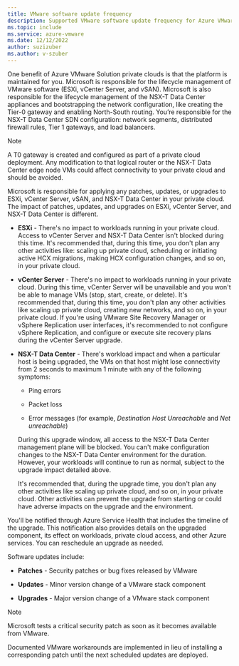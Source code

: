 ```yaml
---
title: VMware software update frequency
description: Supported VMware software update frequency for Azure VMware Solution.
ms.topic: include
ms.service: azure-vmware
ms.date: 12/12/2022
author: suzizuber
ms.author: v-szuber
---
```


<!-- Used in faq.md and concepts-private-clouds-clusters.md -->

One benefit of Azure VMware Solution private clouds is that the platform is maintained for you. Microsoft is responsible for the lifecycle management of VMware software (ESXi, vCenter Server, and vSAN). Microsoft is also responsible for the lifecycle management of the NSX-T Data Center appliances and bootstrapping the network configuration, like creating the Tier-0 gateway and enabling North-South routing. You’re responsible for the NSX-T Data Center SDN configuration: network segments, distributed firewall rules, Tier 1 gateways, and load balancers.

> [!NOTE]
> A T0 gateway is created and configured as part of a private cloud deployment. Any modification to that logical router or the NSX-T Data Center edge node VMs could affect connectivity to your private cloud and should be avoided.

Microsoft is responsible for applying any patches, updates, or upgrades to ESXi, vCenter Server, vSAN, and NSX-T Data Center in your private cloud. The impact of patches, updates, and upgrades on ESXi, vCenter Server, and NSX-T Data Center is different.

- **ESXi** - There's no impact to workloads running in your private cloud. Access to vCenter Server and NSX-T Data Center isn't blocked during this time.  It's recommended that, during this time, you don't plan any other activities like: scaling up private cloud, scheduling or initiating active HCX migrations, making HCX configuration changes, and so on, in your private cloud.

- **vCenter Server** - There's no impact to workloads running in your private cloud. During this time, vCenter Server will be unavailable and you won't be able to manage VMs (stop, start, create, or delete). It's recommended that, during this time, you don't plan any other activities like scaling up private cloud, creating new networks, and so on, in your private cloud. If you're using VMware Site Recovery Manager or vSphere Replication user interfaces, it's recommended to not configure vSphere Replication, and configure or execute site recovery plans during the vCenter Server upgrade.

- **NSX-T Data Center** - There's workload impact and when a particular host is being upgraded, the VMs on that host might lose connectivity from 2 seconds to maximum 1 minute with any of the following symptoms:

   - Ping errors

   - Packet loss

   - Error messages (for example, *Destination Host Unreachable* and *Net unreachable*)

   During this upgrade window, all access to the NSX-T Data Center management plane will be blocked. You can't make configuration changes to the NSX-T Data Center environment for the duration.  However, your workloads will continue to run as normal, subject to the upgrade impact detailed above.
 
   It's recommended that, during the upgrade time, you don't plan any other activities like scaling up private cloud, and so on, in your private cloud. Other activities can prevent the upgrade from starting or could have adverse impacts on the upgrade and the environment.
 
You'll be notified through Azure Service Health that includes the timeline of the upgrade. This notification also provides details on the upgraded component, its effect on workloads, private cloud access, and other Azure services. You can reschedule an upgrade as needed.


Software updates include:

- **Patches** - Security patches or bug fixes released by VMware

- **Updates** - Minor version change of a VMware stack component

- **Upgrades** - Major version change of a VMware stack component

>[!NOTE]
>Microsoft tests a critical security patch as soon as it becomes available from VMware.

Documented VMware workarounds are implemented in lieu of installing a corresponding patch until the next scheduled updates are deployed.
